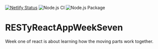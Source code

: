 [![Netlify Status](https://api.netlify.com/api/v1/badges/ebe6634a-9cbb-4df1-9a64-318bd3a74340/deploy-status)](https://app.netlify.com/sites/restyreactapp-ba3fec/deploys) ![Node.js CI](https://github.com/cnickels21/RESTyReactAppWeekSeven/workflows/Node.js%20CI/badge.svg) ![Node.js Package](https://github.com/cnickels21/RESTyReactAppWeekSeven/workflows/Node.js%20Package/badge.svg)

# RESTyReactAppWeekSeven
Week one of react is about learning how the moving parts work together.
